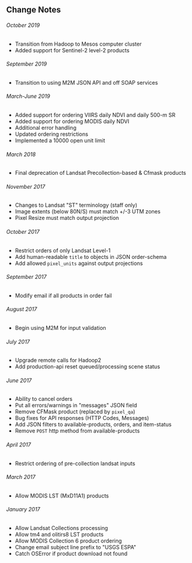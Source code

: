 ## Change Notes
###### October 2019
* Transition from Hadoop to Mesos computer cluster
* Added support for Sentinel-2 level-2 products
###### September 2019
* Transition to using M2M JSON API and off SOAP services
###### March-June 2019
* Added support for ordering VIIRS daily NDVI and daily 500-m SR
* Added support for ordering MODIS daily NDVI
* Additional error handling
* Updated ordering restrictions
* Implemented a 10000 open unit limit
###### March 2018
* Final deprecation of Landsat Precollection-based & Cfmask products
###### November 2017
* Changes to Landsat "ST" terminology (staff only)
* Image extents (below 80N/S) must match +/-3 UTM zones
* Pixel Resize must match output projection
###### October 2017
* Restrict orders of only Landsat Level-1
* Add human-readable `title` to objects in JSON order-schema
* Add allowed `pixel_units` against output projections
###### September 2017
* Modify email if all products in order fail
###### August 2017
* Begin using M2M for input validation
###### July 2017
* Upgrade remote calls for Hadoop2
* Add production-api reset queued/processing scene status
###### June 2017
* Ability to cancel orders
* Put all errors/warnings in "messages" JSON field
* Remove CFMask product (replaced by `pixel_qa`)
* Bug fixes for API responses (HTTP Codes, Messages)
* Add JSON filters to available-products, orders, and item-status
* Remove `POST` http method from available-products
###### April 2017
* Restrict ordering of pre-collection landsat inputs
###### March 2017
* Allow MODIS LST (MxD11A1) products
###### January 2017
* Allow Landsat Collections processing
* Allow tm4 and olitirs8 LST products
* Allow MODIS Collection 6 product ordering
* Change email subject line prefix to "USGS ESPA"
* Catch OSError if product download not found
